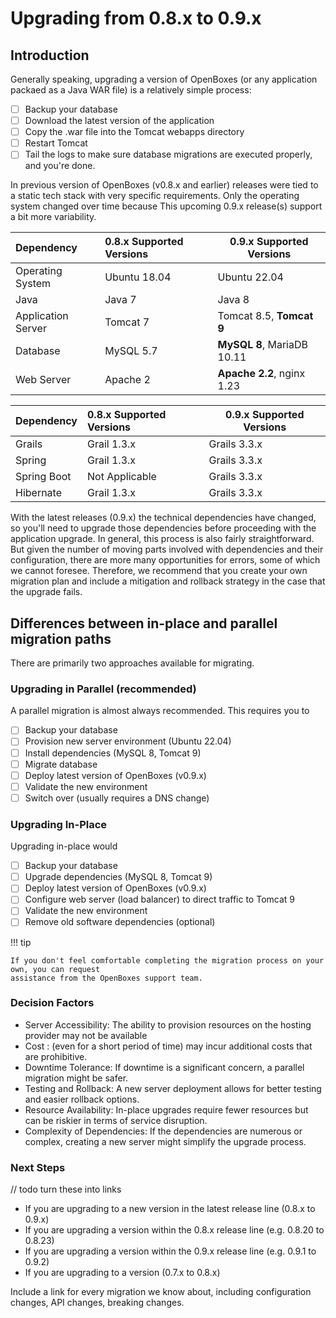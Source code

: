 # Upgrading from 0.8.x to 0.9.x

## Introduction
Generally speaking, upgrading a version of OpenBoxes (or any application packaed as a Java WAR file) 
is a relatively simple process: 

* [ ] Backup your database
* [ ] Download the latest version of the application
* [ ] Copy the .war file into the Tomcat webapps directory 
* [ ] Restart Tomcat
* [ ] Tail the logs to make sure database migrations are executed properly, and you're done.

In previous version of OpenBoxes (v0.8.x and earlier) releases were tied to a static tech stack 
with very specific requirements. Only the operating system changed over time because 
This upcoming 0.9.x release(s) support a bit more variability.

| Dependency         | 0.8.x Supported Versions | 0.9.x Supported Versions   |
|:-------------------|:-------------------------|----------------------------|
| Operating System   | Ubuntu 18.04             | Ubuntu 22.04               |
| Java               | Java 7                   | Java 8                     |
| Application Server | Tomcat 7                 | Tomcat 8.5, **Tomcat 9**   |
| Database           | MySQL 5.7                | **MySQL 8**, MariaDB 10.11 |
| Web Server         | Apache 2                 | **Apache 2.2**, nginx 1.23 |


| Dependency  | 0.8.x Supported Versions | 0.9.x Supported Versions   |
|:------------|:-------------------------|----------------------------|
| Grails      | Grail 1.3.x              | Grails 3.3.x               |
| Spring      | Grail 1.3.x              | Grails 3.3.x               |
| Spring Boot | Not Applicable           | Grails 3.3.x               |
| Hibernate   | Grail 1.3.x              | Grails 3.3.x               |


With the latest releases (0.9.x) the technical dependencies have changed, so you'll need to upgrade 
those dependencies before proceeding with the application upgrade. In general, this process is also 
fairly straightforward. But given the number of moving parts involved with dependencies and their 
configuration, there are more many opportunities for errors, some of which we cannot foresee. 
Therefore, we recommend that you create your own migration plan and include a mitigation and 
rollback strategy in the case that the upgrade fails. 

## Differences between in-place and parallel migration paths
There are primarily two approaches available for migrating. 

### Upgrading in Parallel (recommended)
A parallel migration is almost always recommended. This requires you to 

* [ ] Backup your database
* [ ] Provision new server environment (Ubuntu 22.04)
* [ ] Install dependencies (MySQL 8, Tomcat 9)
* [ ] Migrate database 
* [ ] Deploy latest version of OpenBoxes (v0.9.x)
* [ ] Validate the new environment
* [ ] Switch over (usually requires a DNS change)

### Upgrading In-Place
Upgrading in-place would 

* [ ] Backup your database
* [ ] Upgrade dependencies (MySQL 8, Tomcat 9)
* [ ] Deploy latest version of OpenBoxes (v0.9.x)
* [ ] Configure web server (load balancer) to direct traffic to Tomcat 9 
* [ ] Validate the new environment
* [ ] Remove old software dependencies (optional)

!!! tip
    
    If you don't feel comfortable completing the migration process on your own, you can request 
    assistance from the OpenBoxes support team.

### Decision Factors

* Server Accessibility: The ability to provision resources on the hosting provider may not be available 
* Cost : (even for a short period of time) may incur additional costs that are prohibitive.
* Downtime Tolerance: If downtime is a significant concern, a parallel migration might be safer.
* Testing and Rollback: A new server deployment allows for better testing and easier rollback options.
* Resource Availability: In-place upgrades require fewer resources but can be riskier in terms of service disruption.
* Complexity of Dependencies: If the dependencies are numerous or complex, creating a new server might simplify the upgrade process.



### Next Steps
// todo turn these into links 

* If you are upgrading to a new version in the latest release line (0.8.x to 0.9.x)
* If you are upgrading a version within the 0.8.x release line (e.g. 0.8.20 to 0.8.23)
* If you are upgrading a version within the 0.9.x release line (e.g. 0.9.1 to 0.9.2)
* If you are upgrading to a version (0.7.x to 0.8.x)


Include a link for every migration we know about, including configuration changes, API changes, breaking changes.

